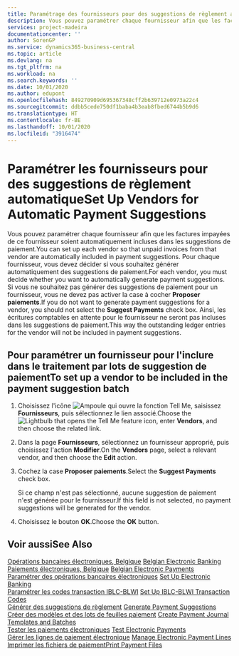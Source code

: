 ```yaml
---
title: Paramétrage des fournisseurs pour des suggestions de règlement automatique
description: Vous pouvez paramétrer chaque fournisseur afin que les factures impayées de ce fournisseur soient automatiquement incluses dans les suggestions de paiement.
services: project-madeira
documentationcenter: ''
author: SorenGP
ms.service: dynamics365-business-central
ms.topic: article
ms.devlang: na
ms.tgt_pltfrm: na
ms.workload: na
ms.search.keywords: ''
ms.date: 10/01/2020
ms.author: edupont
ms.openlocfilehash: 849270909d695367348cff2b639712e0973a22c4
ms.sourcegitcommit: ddbb5cede750df1baba4b3eab8fbed6744b5b9d6
ms.translationtype: HT
ms.contentlocale: fr-BE
ms.lasthandoff: 10/01/2020
ms.locfileid: "3916474"
---
```

# <a name="set-up-vendors-for-automatic-payment-suggestions"></a><span data-ttu-id="a14d8-103">Paramétrer les fournisseurs pour des suggestions de règlement automatique</span><span class="sxs-lookup"><span data-stu-id="a14d8-103">Set Up Vendors for Automatic Payment Suggestions</span></span>
<span data-ttu-id="a14d8-104">Vous pouvez paramétrer chaque fournisseur afin que les factures impayées de ce fournisseur soient automatiquement incluses dans les suggestions de paiement.</span><span class="sxs-lookup"><span data-stu-id="a14d8-104">You can set up each vendor so that unpaid invoices from that vendor are automatically included in payment suggestions.</span></span> <span data-ttu-id="a14d8-105">Pour chaque fournisseur, vous devez décider si vous souhaitez générer automatiquement des suggestions de paiement.</span><span class="sxs-lookup"><span data-stu-id="a14d8-105">For each vendor, you must decide whether you want to automatically generate payment suggestions.</span></span> <span data-ttu-id="a14d8-106">Si vous ne souhaitez pas générer des suggestions de paiement pour un fournisseur, vous ne devez pas activer la case à cocher **Proposer paiements**.</span><span class="sxs-lookup"><span data-stu-id="a14d8-106">If you do not want to generate payment suggestions for a vendor, you should not select the **Suggest Payments** check box.</span></span> <span data-ttu-id="a14d8-107">Ainsi, les écritures comptables en attente pour le fournisseur ne seront pas incluses dans les suggestions de paiement.</span><span class="sxs-lookup"><span data-stu-id="a14d8-107">This way the outstanding ledger entries for the vendor will not be included in payment suggestions.</span></span>  

## <a name="to-set-up-a-vendor-to-be-included-in-the-payment-suggestion-batch"></a><span data-ttu-id="a14d8-108">Pour paramétrer un fournisseur pour l'inclure dans le traitement par lots de suggestion de paiement</span><span class="sxs-lookup"><span data-stu-id="a14d8-108">To set up a vendor to be included in the payment suggestion batch</span></span>  

1.  <span data-ttu-id="a14d8-109">Choisissez l'icône ![Ampoule qui ouvre la fonction Tell Me](../../media/ui-search/search_small.png "Dites-moi ce que vous voulez faire"), saisissez **Fournisseurs**, puis sélectionnez le lien associé.</span><span class="sxs-lookup"><span data-stu-id="a14d8-109">Choose the ![Lightbulb that opens the Tell Me feature](../../media/ui-search/search_small.png "Tell me what you want to do") icon, enter **Vendors**, and then choose the related link.</span></span>  
2.  <span data-ttu-id="a14d8-110">Dans la page **Fournisseurs**, sélectionnez un fournisseur approprié, puis choisissez l'action **Modifier**.</span><span class="sxs-lookup"><span data-stu-id="a14d8-110">On the **Vendors** page, select a relevant vendor, and then choose the **Edit** action.</span></span>  
3.  <span data-ttu-id="a14d8-111">Cochez la case **Proposer paiements**.</span><span class="sxs-lookup"><span data-stu-id="a14d8-111">Select the **Suggest Payments** check box.</span></span>  

    <span data-ttu-id="a14d8-112">Si ce champ n'est pas sélectionné, aucune suggestion de paiement n'est générée pour le fournisseur.</span><span class="sxs-lookup"><span data-stu-id="a14d8-112">If this field is not selected, no payment suggestions will be generated for the vendor.</span></span>  

4.  <span data-ttu-id="a14d8-113">Choisissez le bouton **OK**.</span><span class="sxs-lookup"><span data-stu-id="a14d8-113">Choose the **OK** button.</span></span>  
  
## <a name="see-also"></a><span data-ttu-id="a14d8-114">Voir aussi</span><span class="sxs-lookup"><span data-stu-id="a14d8-114">See Also</span></span>  
 <span data-ttu-id="a14d8-115">[Opérations bancaires électroniques, Belgique](belgian-electronic-banking.md) </span><span class="sxs-lookup"><span data-stu-id="a14d8-115">[Belgian Electronic Banking](belgian-electronic-banking.md) </span></span>  
 <span data-ttu-id="a14d8-116">[Paiements électroniques, Belgique](belgian-electronic-payments.md) </span><span class="sxs-lookup"><span data-stu-id="a14d8-116">[Belgian Electronic Payments](belgian-electronic-payments.md) </span></span>  
 <span data-ttu-id="a14d8-117">[Paramétrer des opérations bancaires électroniques](how-to-set-up-electronic-banking.md) </span><span class="sxs-lookup"><span data-stu-id="a14d8-117">[Set Up Electronic Banking](how-to-set-up-electronic-banking.md) </span></span>  
 <span data-ttu-id="a14d8-118">[Paramétrer les codes transaction IBLC-BLWI](how-to-set-up-iblc-blwi-transaction-codes.md) </span><span class="sxs-lookup"><span data-stu-id="a14d8-118">[Set Up IBLC-BLWI Transaction Codes](how-to-set-up-iblc-blwi-transaction-codes.md) </span></span>  
 <span data-ttu-id="a14d8-119">[Générer des suggestions de règlement](how-to-generate-payment-suggestions.md) </span><span class="sxs-lookup"><span data-stu-id="a14d8-119">[Generate Payment Suggestions](how-to-generate-payment-suggestions.md) </span></span>  
 <span data-ttu-id="a14d8-120">[Créer des modèles et des lots de feuilles paiement](how-to-create-payment-journal-templates-and-batches.md) </span><span class="sxs-lookup"><span data-stu-id="a14d8-120">[Create Payment Journal Templates and Batches](how-to-create-payment-journal-templates-and-batches.md) </span></span>  
 <span data-ttu-id="a14d8-121">[Tester les paiements électroniques](how-to-test-electronic-payments.md) </span><span class="sxs-lookup"><span data-stu-id="a14d8-121">[Test Electronic Payments](how-to-test-electronic-payments.md) </span></span>  
 <span data-ttu-id="a14d8-122">[Gérer les lignes de paiement électronique](how-to-manage-electronic-payment-lines.md) </span><span class="sxs-lookup"><span data-stu-id="a14d8-122">[Manage Electronic Payment Lines](how-to-manage-electronic-payment-lines.md) </span></span>  
 [<span data-ttu-id="a14d8-123">Imprimer les fichiers de paiement</span><span class="sxs-lookup"><span data-stu-id="a14d8-123">Print Payment Files</span></span>](how-to-print-payment-files.md)
